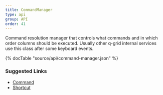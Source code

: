 ```yaml
---
title: CommandManager
type: api
group: API
order: 41
---
```

Command resolution manager that controls what commands and in which order columns should be executed.
Usually other q-grid internal services use this class after some keyboard events.

{% docTable "source/api/command-manager.json" %}

### Suggested Links

* [Command](/doc/api/command.html)
* [Shortcut](/doc/api/shortcut.html)


